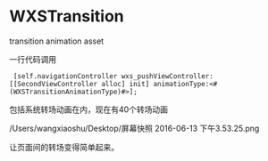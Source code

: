 # WXSTransition
transition animation asset 

一行代码调用
```
 [self.navigationController wxs_pushViewController:[[SecondViewController alloc] init] animationType:<#(WXSTransitionAnimationType)#>];
```
包括系统转场动画在内，现在有40个转场动画


/Users/wangxiaoshu/Desktop/屏幕快照 2016-06-13 下午3.53.25.png

让页面间的转场变得简单起来。

